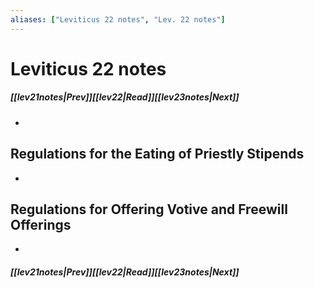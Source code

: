 ```yaml
---
aliases: ["Leviticus 22 notes", "Lev. 22 notes"]
---
```

# Leviticus 22 notes
##### <span class=arrow-left></span>[[lev21notes|Prev]]<span class=navigation-separator></span>[[lev22|Read]]<span class=navigation-separator></span>[[lev23notes|Next]]<span class=arrow-right></span>
- 
## Regulations for the Eating of Priestly Stipends
- 
## Regulations for Offering Votive and Freewill Offerings
- 
##### <span class=arrow-left></span>[[lev21notes|Prev]]<span class=navigation-separator></span>[[lev22|Read]]<span class=navigation-separator></span>[[lev23notes|Next]]<span class=arrow-right></span>